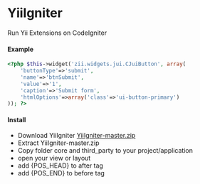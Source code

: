 YiiIgniter
==========

Run Yii Extensions on CodeIgniter


#### Example
```php
<?php $this->widget('zii.widgets.jui.CJuiButton', array(
	'buttonType'=>'submit',
	'name'=>'btnSubmit',
	'value'=>'1',
	'caption'=>'Submit form',
	'htmlOptions'=>array('class'=>'ui-button-primary')
)); ?>
```

#### Install
* Download YiiIgniter [YiiIgniter-master.zip](https://github.com/didanurwanda/YiiIgniter/archive/master.zip)
* Extract YiiIgniter-master.zip 
* Copy folder core and third_party to your project/application
* open your view or layout 
* add {POS_HEAD} to after tag </title>
* add {POS_END} to before tag </body>